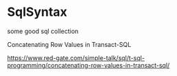 # SqlSyntax
some good sql collection

Concatenating Row Values in Transact-SQL

https://www.red-gate.com/simple-talk/sql/t-sql-programming/concatenating-row-values-in-transact-sql/

